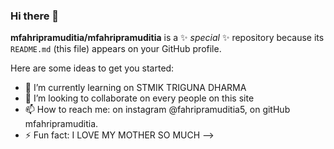 ### Hi there 👋


**mfahripramuditia/mfahripramuditia** is a ✨ _special_ ✨ repository because its `README.md` (this file) appears on your GitHub profile.

Here are some ideas to get you started:

- 🌱 I’m currently learning on STMIK TRIGUNA DHARMA
- 👯 I’m looking to collaborate on every people on this site
- 📫 How to reach me: on instagram @fahripramuditia5, on gitHub mfahripramuditia.
- ⚡ Fun fact: I LOVE MY MOTHER SO MUCH
-->
